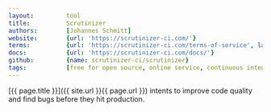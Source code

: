 ```yaml
---
layout:         tool
title:          Scrutinizer
authors:        [Johannes Schmitt]
website:        {url: 'https://scrutinizer-ci.com/'}
terms:          {url: 'https://scrutinizer-ci.com/terms-of-service', label: 'Terms Of Service'}
docs:           {url: 'https://scrutinizer-ci.com/docs/'}
github:         {name: scrutinizer-ci/scrutinizer}
tags:           [free for open source, online service, continuous integration]
---
```


[{{ page.title }}]({{ site.url }}{{ page.url }}) intents to improve code quality
and find bugs before they hit production.

<!--more--> 
